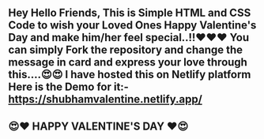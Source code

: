 Hey Hello Friends, 
This is Simple HTML and CSS Code to wish your Loved Ones Happy Valentine's Day and make him/her feel special..!!❤️❤️❤️
You can simply Fork the repository and change the message in card and express your love through this....😍😍
I have hosted this on Netlify platform
Here is the Demo for it:- 
https://shubhamvalentine.netlify.app/
--------------------------------------------------------------
😍❤️ HAPPY VALENTINE'S DAY ❤️😍
--------------------------------------------------------------
